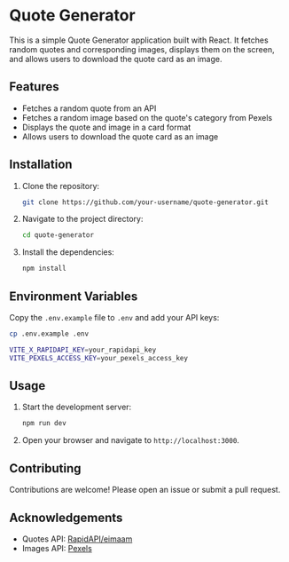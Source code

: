 # Quote Generator

This is a simple Quote Generator application built with React. It fetches random quotes and corresponding images, displays them on the screen, and allows users to download the quote card as an image.

## Features

- Fetches a random quote from an API
- Fetches a random image based on the quote's category from Pexels
- Displays the quote and image in a card format
- Allows users to download the quote card as an image

## Installation

1. Clone the repository:
   ```sh
   git clone https://github.com/your-username/quote-generator.git
   ```

2. Navigate to the project directory:
   ```sh
   cd quote-generator
   ```
3. Install the dependencies:
   ```sh
   npm install
   ```

## Environment Variables

Copy the `.env.example` file to `.env` and add your API keys:

```sh
cp .env.example .env
```

```sh
VITE_X_RAPIDAPI_KEY=your_rapidapi_key
VITE_PEXELS_ACCESS_KEY=your_pexels_access_key
```


## Usage

1. Start the development server:
   ```sh
   npm run dev
   ```
2. Open your browser and navigate to `http://localhost:3000`.

## Contributing

Contributions are welcome! Please open an issue or submit a pull request.

## Acknowledgements

- Quotes API: [RapidAPI/eimaam](https://rapidapi.com/eimaam/api/get-quotes-api/)
- Images API: [Pexels](https://www.pexels.com/)
